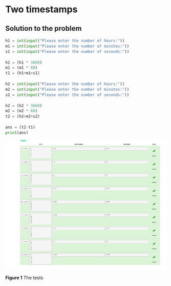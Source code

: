 # Two timestamps
## Solution to the problem

```.py
h1 = int(input("Please enter the number of hours:"))
m1 = int(input("Please enter the number of minutes:"))
s1 = int(input("Please enter the number of seconds:"))

h1 = (h1 * 3600)
m1 = (m1 * 60)
t1 = (h1+m1+s1)

h2 = int(input("Please enter the number of hours:"))
m2 = int(input("Please enter the number of minutes:"))
s2 = int(input("Please enter the number of seconds:"))

h2 = (h2 * 3600)
m2 = (m2 * 60)
t2 = (h2+m2+s2)

ans = (t2-t1)
print(ans)
```
![](https://github.com/thumulakaru/Unit-1/blob/main/Screen%20Shot%202022-08-28%20at%2022.49.23.png)

**Figure 1** The tests
